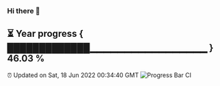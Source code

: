 ### Hi there 👋
⏳ Year progress { █████████████▁▁▁▁▁▁▁▁▁▁▁▁▁▁▁▁▁ } 46.03 %
---
⏰ Updated on Sat, 18 Jun 2022 00:34:40 GMT
![Progress Bar CI](https://github.com/Moyi321/Moyi321/workflows/Progress%20Bar%20CI/badge.svg)
